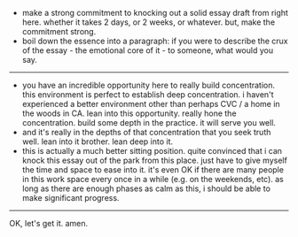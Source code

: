 - make a strong commitment to knocking out a solid essay draft from right here. whether it takes 2 days, or 2 weeks, or whatever. but, make the commitment strong.
- boil down the essence into a paragraph: if you were to describe the crux of the essay - the emotional core of it - to someone, what would you say.

---

- you have an incredible opportunity here to really build concentration. this environment is perfect to establish deep concentration. i haven't experienced a better environment other than perhaps CVC / a home in the woods in CA. lean into this opportunity. really hone the concentration. build some depth in the practice. it will serve you well.
- and it's really in the depths of that concentration that you seek truth well. lean into it brother. lean deep into it.
- this is actually a much better sitting position. quite convinced that i can knock this essay out of the park from this place. just have to give myself the time and space to ease into it. it's even OK if there are many people in this work space every once in a while (e.g. on the weekends, etc). as long as there are enough phases as calm as this, i should be able to make significant progress.

---

OK, let's get it. amen.